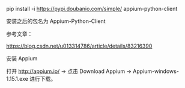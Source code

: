 pip install -i https://pypi.doubanio.com/simple/ appium-python-client

安装之后的包名为 Appium-Python-Client

参考文章：

https://blog.csdn.net/u013314786/article/details/83216390

安装 Appium

打开 http://appium.io/ → 点击 Download Appium → Appium-windows-1.15.1.exe 进行下载。

